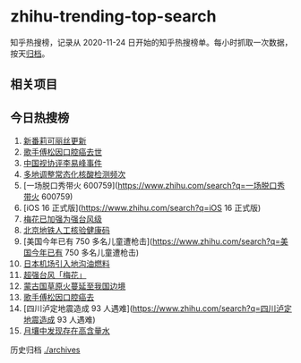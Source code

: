 # zhihu-trending-top-search

知乎热搜榜，记录从 2020-11-24 日开始的知乎热搜榜单。每小时抓取一次数据，按天[归档](./archives)。

## 相关项目

## 今日热搜榜

<!-- BEGIN -->
<!-- 最后更新时间 Tue Sep 13 2022 18:11:00 GMT+0800 (China Standard Time) -->

1. [新番莉可丽丝更新](https://www.zhihu.com/search?q=新番莉可丽丝更新)
1. [歌手傅松因口腔癌去世](https://www.zhihu.com/search?q=歌手傅松因口腔癌去世)
1. [中国视协评李易峰事件](https://www.zhihu.com/search?q=中国视协评李易峰事件)
1. [多地调整常态化核酸检测频次](https://www.zhihu.com/search?q=多地调整常态化核酸检测频次)
1. [一场脱口秀带火 600759](https://www.zhihu.com/search?q=一场脱口秀带火 600759)
1. [iOS 16 正式版](https://www.zhihu.com/search?q=iOS 16 正式版)
1. [梅花已加强为强台风级](https://www.zhihu.com/search?q=梅花已加强为强台风级)
1. [北京地铁人工核验健康码](https://www.zhihu.com/search?q=北京地铁人工核验健康码)
1. [美国今年已有 750 多名儿童遭枪击](https://www.zhihu.com/search?q=美国今年已有 750 多名儿童遭枪击)
1. [日本机场引入地沟油燃料](https://www.zhihu.com/search?q=日本机场引入地沟油燃料)
1. [超强台风「梅花」](https://www.zhihu.com/search?q=超强台风「梅花」)
1. [蒙古国草原火蔓延至我国边境](https://www.zhihu.com/search?q=蒙古国草原火蔓延至我国边境)
1. [歌手傅松因口腔癌去](https://www.zhihu.com/search?q=歌手傅松因口腔癌去)
1. [四川泸定地震造成 93 人遇难](https://www.zhihu.com/search?q=四川泸定地震造成 93 人遇难)
1. [月壤中发现存在高含量水](https://www.zhihu.com/search?q=月壤中发现存在高含量水)

<!-- END -->

历史归档 [./archives](./archives)
